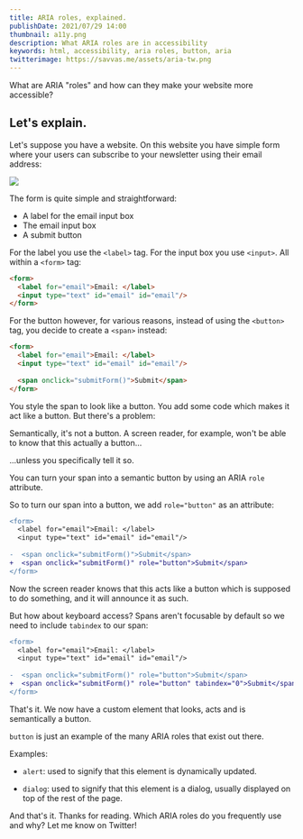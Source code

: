 ```yaml
---
title: ARIA roles, explained.
publishDate: 2021/07/29 14:00
thumbnail: a11y.png
description: What ARIA roles are in accessibility
keywords: html, accessibility, aria roles, button, aria
twitterimage: https://savvas.me/assets/aria-tw.png
---
```


What are ARIA "roles" and how can they make your website more accessible?

## Let's explain.

Let's suppose you have a website. On this website you have simple form where your users can subscribe to your newsletter using their email address:

![](/assets/simple-form.png)

The form is quite simple and straightforward:

* A label for the email input box
* The email input box
* A submit button

For the label you use the `<label>` tag. For the input box you use `<input>`. All within a `<form>` tag:

```html
<form>
  <label for="email">Email: </label>
  <input type="text" id="email" id="email"/>
</form>
```

For the button however, for various reasons, instead of using the `<button>` tag, you decide to create a `<span>` instead:

```html
<form>
  <label for="email">Email: </label>
  <input type="text" id="email" id="email"/>
  
  <span onclick="submitForm()">Submit</span>
</form>
```

You style the span to look like a button. You add some code which makes it act like a button. But there's a problem:

Semantically, it's not a button. A screen reader, for example, won't be able to know that this actually a button...

...unless you specifically tell it so.

You can turn your span into a semantic button by using an ARIA `role` attribute.

So to turn our span into a button, we add `role="button"` as an attribute:

```diff
<form>
  <label for="email">Email: </label>
  <input type="text" id="email" id="email"/>
  
-  <span onclick="submitForm()">Submit</span>
+  <span onclick="submitForm()" role="button">Submit</span>
</form>
```

Now the screen reader knows that this acts like a button which is supposed to do something, and it will announce it as such.

But how about keyboard access? Spans aren't focusable by default so we need to include `tabindex` to our span:

```diff
<form>
  <label for="email">Email: </label>
  <input type="text" id="email" id="email"/>
  
-  <span onclick="submitForm()" role="button">Submit</span>
+  <span onclick="submitForm()" role="button" tabindex="0">Submit</span>
</form>
```

That's it. We now have a custom element that looks, acts and is semantically a button.

`button` is just an example of the many ARIA roles that exist out there.

Examples:

* `alert`: used to signify that this element is dynamically updated.

* `dialog`: used to signify that this element is a dialog, usually displayed on top of the rest of the page.

And that's it. Thanks for reading. Which ARIA roles do you frequently use and why? Let me know on Twitter!
